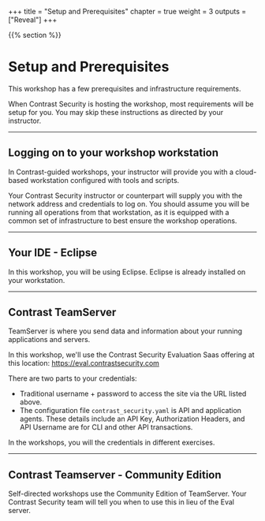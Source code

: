 +++
title = "Setup and Prerequisites"
chapter = true
weight = 3
outputs = ["Reveal"]
+++

{{% section %}}
# Setup and Prerequisites

This workshop has a few prerequisites and infrastructure requirements.

When Contrast Security is hosting the workshop, most requirements will be setup for you.  You may skip these instructions as directed by your instructor.

---
## Logging on to your workshop workstation

In Contrast-guided workshops, your instructor will provide you with a cloud-based workstation configured with tools and scripts.

Your Contrast Security instructor or counterpart will supply you with the network address and credentials to log on. You should assume you will be running all operations from that workstation, as it is equipped with a common set of infrastructure to best ensure the workshop operations.

---
## Your IDE - Eclipse

In this workshop, you will be using Eclipse.  Eclipse is already installed on your workstation.

---
## Contrast TeamServer

TeamServer is where you send data and information about your running applications and servers.  

In this workshop, we'll use the Contrast Security Evaluation Saas offering at this location:
https://eval.contrastsecurity.com

There are two parts to your credentials:

- Traditional username + password to access the site via the URL listed above. 
- The configuration file `contrast_security.yaml` is API and application agents.  These details include an API Key, Authorization Headers, and API Username are for CLI and other API transactions.

In the workshops, you will the credentials in different exercises.

---
## Contrast Teamserver - Community Edition

Self-directed workshops use the Community Edition of TeamServer.  Your Contrast Security team will tell you when to use this in lieu of the Eval server.
